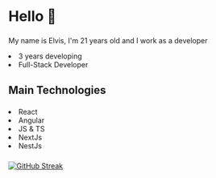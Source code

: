 <h1 align="left">Hello 👋</h1>

###

<p align="left">My name is Elvis, I'm 21 years old and I work as a developer</p>

<li>3 years developing</li>
<li>Full-Stack Developer</li>

###

<h2 align="left">Main Technologies</h2>

###

<li>React</li>
<li>Angular</li>
<li>JS & TS</li>
<li>NextJs</li>
<li>NestJs</li>

###

<div align="left">
 <a href="https://git.io/streak-stats"><img src="https://streak-stats.demolab.com?user=elvisclaudino&theme=transparent&hide_border=true&short_numbers=true&exclude_days=Sun%2CSat&card_width=490" alt="GitHub Streak" /></a>
</div>

###
